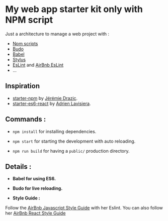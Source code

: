 # My web app starter kit only with NPM script

Just a architecture to manage a web project with :

- [Npm scripts](https://docs.npmjs.com/misc/scripts)
- [Budo](https://github.com/mattdesl/budo)
- [Babel]()
- [Stylus]()
- [EsLint](http://eslint.org/) and [AirBnb EsLint](https://github.com/airbnb/javascript/tree/master/packages/eslint-config-airbnb)
- ...

## Inspiration

 - [starter-npm](https://github.com/JeremieDrazic/starter-npm) by [Jérémie Drazic](https://github.com/JeremieDrazic).
 - [starter-es6-react](https://github.com/ziiw/starter-es6-react) by [Adrien Lavisiera](https://github.com/ziiw).


## Commands :

- `npm install` for installing dependencies.

- `npm start` for starting the development with auto reloading.

- `npm run build` for having a `public/` production directory.

## Details :

- **Babel for using ES6.**

- **Budo for live reloading.**

- **Style Guide :**

Follow the [AirBnb Javascript Style Guide](https://github.com/airbnb/javascript) with her
Eslint. You can also follow her
[AirBnb React Style Guide](https://github.com/airbnb/javascript/tree/master/react)
